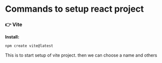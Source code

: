# Commands to setup react project

### 👉 Vite

**Install:**

```bash
npm create vite@latest
```

This is to start setup of vite project. then we can choose a name and others